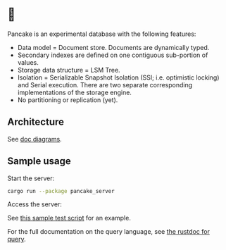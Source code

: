 # 🥞

Pancake is an experimental database with the following features:

- Data model = Document store. Documents are dynamically typed.
- Secondary indexes are defined on one contiguous sub-portion of values.
- Storage data structure = LSM Tree.
- Isolation = Serializable Snapshot Isolation (SSI; i.e. optimistic locking) and Serial execution. There are two separate corresponding implementations of the storage engine.
- No partitioning or replication (yet).

## Architecture

See [doc diagrams](./doc).

## Sample usage

Start the server:

```sh
cargo run --package pancake_server
```

Access the server:

See [this sample test script](./pancake_server/tests/pancake-test-script.sh) for an example.

For the full documentation on the query language, see [the rustdoc for query](https://ysono.github.io/pancake/pancake_server/query/basic/index.html).

